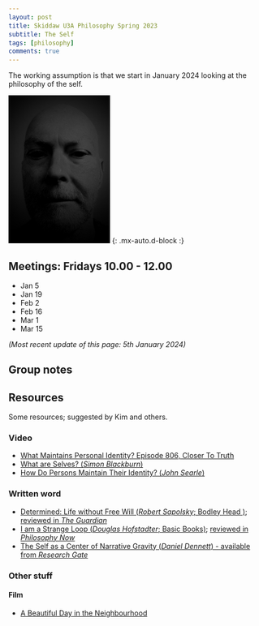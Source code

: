 ```yaml
---
layout: post
title: Skiddaw U3A Philosophy Spring 2023
subtitle: The Self
tags: [philosophy]
comments: true
---
```


The working assumption is that we start in January 2024 looking at the philosophy of the self.

![Time](/assets/img/face.jpg)
{: .mx-auto.d-block :}

## Meetings: Fridays 10.00 - 12.00 

* Jan 5
* Jan 19
* Feb 2
* Feb 16
* Mar 1
* Mar 15


_(Most recent update of this page: 5th January 2024)_

## Group notes

## Resources

Some resources; suggested by Kim and others.

### Video
* [What Maintains Personal Identity?  Episode 806, Closer To Truth](https://www.youtube.com/watch?v=R3v4sqR-SmU)
* [What are Selves?   (_Simon Blackburn_)](https://www.youtube.com/watch?v=kl8fD2H0xyI)
* [How Do Persons Maintain Their Identity? (_John Searle_)](https://www.youtube.com/watch?v=WwipmspceOU)

### Written word
* [Determined: Life without Free Will (_Robert Sapolsky_; Bodley Head )](https://www.penguin.co.uk/books/438662/determined-by-sapolsky-robert/9781847925534); [reviewed in _The Guardian_](https://www.theguardian.com/books/2023/oct/24/determined-life-without-free-will-by-robert-sapolsky-review-the-hard-science-of-decisions)
* [I am a Strange Loop (_Douglas Hofstadter_; Basic Books)](https://www.hachettebookgroup.com/titles/douglas-r-hofstadter/i-am-a-strange-loop/9780465030798/); [reviewed in _Philosophy Now_](https://philosophynow.org/issues/78/I_Am_A_Strange_Loop_by_Douglas_Hofstadter)
* [The Self as a Center of Narrative Gravity (_Daniel Dennett_) - available from _Research Gate_](https://www.researchgate.net/publication/28762358_The_Self_as_a_Center_of_Narrative_Gravity/link/5c1bb8bf92851c22a3399a79/download?_tp=eyJjb250ZXh0Ijp7ImZpcnN0UGFnZSI6InB1YmxpY2F0aW9uIiwicGFnZSI6InB1YmxpY2F0aW9uIn19)

### Other stuff

#### Film

* [A Beautiful Day in the Neighbourhood](https://www.imdb.com/title/tt3224458/)
